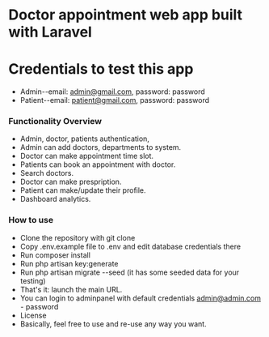 # Doctor appointment web app built with Laravel

# Credentials to test this app

-   Admin--email: admin@gmail.com, password: password
-   Patient--email: patient@gmail.com, password: password

### Functionality Overview

-   Admin, doctor, patients authentication,
-   Admin can add doctors, departments to system.
-   Doctor can make appointment time slot.
-   Patients can book an appointment with doctor.
-   Search doctors.
-   Doctor can make prespription.
-   Patient can make/update their profile.
-   Dashboard analytics.

### How to use
-   Clone the repository with git clone
-   Copy .env.example file to .env and edit database credentials there
-   Run composer install
-   Run php artisan key:generate
-   Run php artisan migrate --seed (it has some seeded data for your testing)
-   That's it: launch the main URL.
-   You can login to adminpanel with default credentials admin@admin.com - password
-   License
-   Basically, feel free to use and re-use any way you want.


